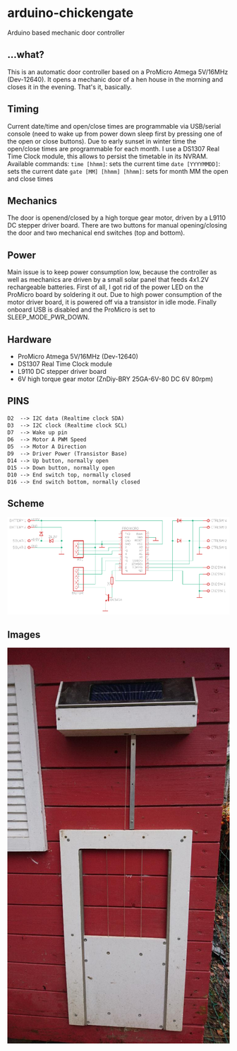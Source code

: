 # arduino-chickengate
Arduino based mechanic door controller

## ...what?
This is an automatic door controller based on a ProMicro Atmega 5V/16MHz (Dev-12640). It opens a mechanic door of a hen house in the morning and closes it in the evening. That's it, basically. 

## Timing
Current date/time and open/close times are programmable via USB/serial console (need to wake up from power down sleep first by pressing one of the open or close buttons). Due to early sunset in winter time the open/close times are programmable for each month. I use a DS1307 Real Time Clock module, this allows to persist the timetable in its NVRAM.
Available commands:
`time [hhmm]`: sets the current time
`date [YYYYMMDD]`: sets the current date
`gate [MM] [hhmm] [hhmm]`: sets for month MM the open and close times

## Mechanics
The door is openend/closed by a high torque gear motor, driven by a L9110 DC stepper driver board. There are two buttons for manual opening/closing the door and two mechanical end switches (top and bottom).

## Power
Main issue is to keep power consumption low, because the controller as well as mechanics are driven by a small solar panel that feeds 4x1.2V rechargeable batteries. First of all, I got rid of the power LED on the ProMicro board by soldering it out. Due to high power consumption of the motor driver board, it is powered off via a transistor in idle mode. Finally onboard USB is disabled and the ProMicro is set to SLEEP_MODE_PWR_DOWN.

## Hardware
- ProMicro Atmega 5V/16MHz (Dev-12640)
- DS1307 Real Time Clock module
- L9110 DC stepper driver board
- 6V high torque gear motor (ZnDiy-BRY 25GA-6V-80 DC 6V 80rpm)

## PINS
```
D2  --> I2C data (Realtime clock SDA)
D3  --> I2C clock (Realtime clock SCL)
D7  --> Wake up pin
D6  --> Motor A PWM Speed
D5  --> Motor A Direction
D9  --> Driver Power (Transistor Base)
D14 --> Up button, normally open
D15 --> Down button, normally open
D10 --> End switch top, normally closed
D16 --> End switch bottom, normally closed
```

## Scheme

![Scheme](https://github.com/gadget60/arduino-chickengate/blob/master/scheme.png)

## Images

![](https://github.com/gadget60/arduino-chickengate/blob/master/images/DSC_0789.JPG)


